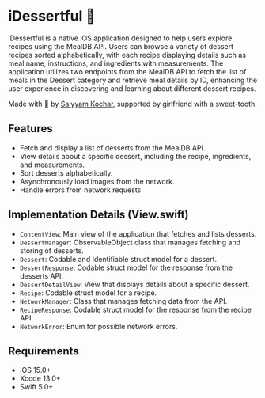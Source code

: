 # iDessertful 🍰
iDessertful is a native iOS application designed to help users explore recipes using the MealDB API. Users can browse a variety of dessert recipes sorted alphabetically, with each recipe displaying details such as meal name, instructions, and ingredients with measurements. The application utilizes two endpoints from the MealDB API to fetch the list of meals in the Dessert category and retrieve meal details by ID, enhancing the user experience in discovering and learning about different dessert recipes.

Made with 🤎 by [Saiyyam Kochar](https://github.com/saiyyamkochar-29), supported by girlfriend with a sweet-tooth.

## Features

- Fetch and display a list of desserts from the MealDB API.
- View details about a specific dessert, including the recipe, ingredients, and measurements.
- Sort desserts alphabetically.
- Asynchronously load images from the network.
- Handle errors from network requests.

## Implementation Details (View.swift)

- `ContentView`: Main view of the application that fetches and lists desserts.
- `DessertManager`: ObservableObject class that manages fetching and storing of desserts.
- `Dessert`: Codable and Identifiable struct model for a dessert.
- `DessertResponse`: Codable struct model for the response from the desserts API.
- `DessertDetailView`: View that displays details about a specific dessert.
- `Recipe`: Codable struct model for a recipe.
- `NetworkManager`: Class that manages fetching data from the API.
- `RecipeResponse`: Codable struct model for the response from the recipe API.
- `NetworkError`: Enum for possible network errors.

## Requirements

- iOS 15.0+
- Xcode 13.0+
- Swift 5.0+
